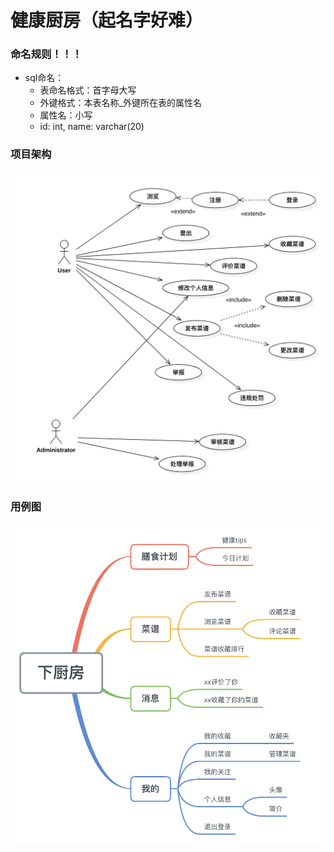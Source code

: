 # 健康厨房（起名字好难）
### 命名规则！！！
- sql命名：
  - 表命名格式：首字母大写
  - 外键格式：本表名称_外键所在表的属性名
  - 属性名：小写
  - id: int, name: varchar(20)

### 项目架构

![架构](https://github.com/Lanxin-Liu/JavaEECourseDesign/blob/master/%E7%94%A8%E4%BE%8B%E5%9B%BE.png)

### 用例图

![用例图](https://github.com/Lanxin-Liu/JavaEECourseDesign/blob/master/%E9%A1%B9%E7%9B%AE%E6%9E%B6%E6%9E%84.png)


